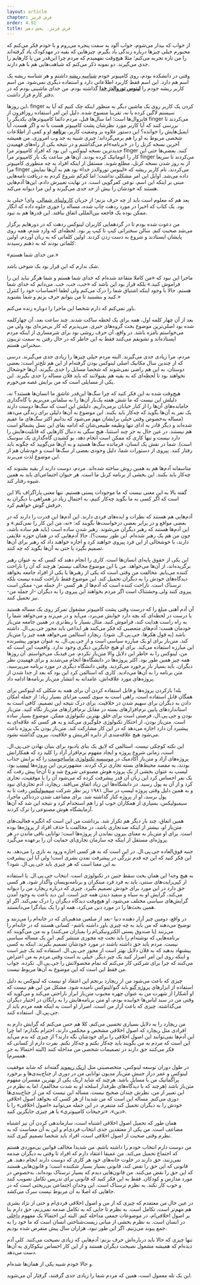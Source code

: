 ```yaml
---
layout: article
chapter: فرش قرمز
order: 4.91
title: فرش قرمز، بخش دهم
---
```



از خواب که بیدار می‌شوم، خواب آلود به سمت پنجره می‌روم و با خودم فکر می‌کنم که مجبورم خیلی چیزها درباره زندگی یاد بگیرم. چیزهایی که بقیه در مهدکودک یاد گرفته‌اند را من تازه تجربه می‌کنم؛ مثلا هیچ‌وقت نفهمیدم که مردم چرا این‌قدر من یا کارهایم را جدی می‌گیرند. دو نمونه ذکر می‌کنم که شباهت‌هایی هم با هم دارند.

وقتی در دانشکده بودم، روی کامپیوتر خودم <abbr title="root - بالاترین سطح دسترسی در سیستم‌های یونیکس">شناسه ریشه</abbr > داشتم و هر شناسه ریشه یک اسم هم دارد. این اسم فقط کاربرد اطلاعاتی دارد و استفاده دیگری نمی‌شود. من اسم کاربر ریشه خودم را <abbr title="Linus God Torvalds">**لینوس توروالدز خدا**</abbr > گذاشته بودم. من خدای ماشینی بودم که در دفتر کارم قرار داشت.

این روزها، finger کردن یک کاربر روی یک ماشین دیگر به منظور اینکه چک کنیم که آیا به سیستم لاگین کرده یا نه، تقریبا منسوخ شده. دلیل این امر استفاده روزافزون از فایروال‌ها است؛ اما سال‌ها قبل، مردم دائما کامپیوترهای یکدیگر را finger می‌کردند تا بررسی کنند که آیا کاربر مورد نظرشان پشت کامپیوتر هست یا نه و اگر هست، آیا ایمیل‌هایش را خوانده؟ این دستور علاوه بر وضعیت کاربر، <abbr title="Plan">**برنامه**</abbr > او و کمی از اطلاعات شخصی مربوط به او را هم برمی‌گرداند؛ چیزی شبیه به جد وب امروزی. من همیشه آخرین نسخه کرنل را در «برنامه»ام می‌گذاشتم و در نتیجه یکی از راه‌های فهمیدن جدیدترین نسخه لینوکس، این بود که افراد کامپیوتر مرا finger کنند. بعضی‌ها حتی این کار را اتوماتیک کرده بودند. آن‌ها هر ساعت یک بار کامپیوتر مرا finger می‌کردند تا سریعا از به روز شدن نسخه کرنل، مطلع شوند. مستقل از اینکه افراد به چه منظوری کامپیوتر مرا finger می‌کردند، نام کاربر ریشه که «لینوس توروالدز خدا» بود هم به آن‌ها نمایش داده می‌شد. اوایل این امر مشکلی نداشت؛ اما کم‌کم شروع کردم به دریافت نامه‌هایی مبنی بر اینکه این اسم، نوعی کفرگویی است. در نهایت تغییرش دادم. این‌ها آدم‌هایی هستند که خودشان را بیش از حد جدی می‌گیرند و این مرا دیوانه می‌کند.

بعد هم که معلوم است باید از چه حرف بزنم؛ از جریان <abbr title="North Carolina">کارولینای شمالی</abbr >. وای! خیلی بد بود. یک کتاب که اخیرا در مورد ردهت چاپ شده، مساله را جوری جلوه داده که انگار ممکن بوده یک فاجعه بین‌المللی اتفاق بیافتد. این قدرها هم بد نبود.

من دعوت شده بودم تا در گردهمایی کاربران لینوکس ردهت که در دورهایم برگزار می‌شد صحبت کنم. سالن سخنرانی کیپ تا کیپ پر بود. لحظه‌ای که وارد شدم، همه روی پایشان ایستادند و شروع به دست زدن کردند. اولین کلماتی که به زبان آوردم، اولین کلماتی بودند که به ذهنم رسیدند:

«من خدای شما هستم.»

شک ندارم که این قرار بود یک شوخی باشد.

ماجرا این نبود که «من کاملا متقاعد شده‌ام که خدای شما هستم و شما هرگز نباید این را فراموش کنید.» بلکه قرار بود این باشد که «خب، خب، خب. می‌دانم که خدای شما هستم. حالا با وجود اینکه اشتیاق شما را درک می‌کنم ولی لطفا احساسات خود را کنترل کنید و بنشینید تا من بتوانم حرف بزنم و شما بشنوید.»

باور نمی‌کنم که دارم شخصا این ماجرا را دوباره زنده می‌کنم.

بعد از آن چهار کلمه اول، همه برای یک لحظه ساکت شدند. چند ساعت بعد، آن چهارکلمه شده بود اصلی‌ترین موضوع بحث گروه‌های خبری. می‌پذیرم که کار بی‌مزه‌ای بود ولی من می‌خواستم بامزه باشد. در واقع، آن حرف روشی بود برای شرمساری از اینکه مردم ایستاده‌اند و تشویقم می‌کنند فقط به این خاطر که در حال رفتن به سمت تریبون سخنرانی هستم.

مردم، مرا زیادی جدی می‌گیرند. البته مردم خیلی‌ چیزها را زیادی جدی می‌گیرند. درسی که از چندین سال مکانیک اصلی لینوکس بودن گرفته‌ام از این هم تلخ‌تر است: بعضی دوستان، به این هم راضی نمی‌شوند که شخصا مسایل را جدی بگیرند. آن‌ها خوشحال نخواهند بود تا لحظه‌ای که به بقیه هم بقبولانند که باید فلان مساله را جدی بگیرند. این یکی از مسایلی است که من برایش غصه می‌خورم.

هیچ‌وقت شده به این فکر کنید که چرا سگ‌ها این‌قدر عاشق ما انسان‌ها هستند؟ نه، دلیلش این نیست که ما شش هفته یک‌بار آن‌ها را به سلمانی می‌بریم یا گاه‌گداری جامانده‌های آن‌ها را از کنار خیابان برمی‌داریم. دلیلش این است که سگ‌ها دوست دارند یک نفر به آن‌ها بگوید که چه‌کار باید بکنند. این موضوع به آن‌ها دلیلی برای زندگی می‌دهد (مساله به‌خصوص وقتی خیلی برایشان مهم می‌شود که بدانیم اکثر سگ‌های ما عقیم شده‌اند و دیگر قادر به ادای تنها وظیفه طبیعی‌شان که ادامه بقای این نسل پشمالو است هم نیستند. در عین حال به جز چند استثنا، هیچ سگی به دنبال کارهایی که قابلیت‌هایش را دارد نیست و تنها کاری که ممکن است انجام دهد، بو کشیدن گاه‌گداری یک سوسک است). شما در نقش یک انسان، فرمانده سگ‌ها هستید و به آن‌ها می‌گویید که چگونه باید رفتار کنند. پیروی از دستورات شما، دلیل وجودی بعضی از سگ‌ها است و خودشان هم از این موضوع لذت می‌برند.

متاسفانه آدم‌ها هم به همین روش ساخته شده‌اند. مردم، دوست دارند از بقیه بشنوند که چه‌کار باید بکنند. این بخشی از برنامه کرنل ما است. هر حیوان اجتماعی‌ای باید به همین شیوه رفتار کند.

گفته بالا به این معنی نیست که ما موجودات پستی هستیم. تنها معنی پاراگراف بالا این است که اگر کسی به ما بگوید چه‌کار کنیم، به احتمال زیاد در همراهی با دیگران به حرفش گوش خواهیم کرد.

آدم‌هایی هم هستند که نظرات و ایده‌های فردی دارند. این آدم‌ها این قدرت را دارند که در بعضی مواقع و در برابر بعضی درخواست‌ها بگویند که: «نه، من این کار را نمی‌کنم.» و این آدم‌ها هستند که رهبر دیگران می‌شوند. رهبر شدن ساده است (باید هم ساده باشد، چون من هم یک رهبر شده‌ام. این طور نیست؟). حالا آدم‌هایی که در همان حوزه علایقی دارند، با خوشحالی از این فرد پیروی خواهند کرد و اجازه خواهند داد که رهبر برای آن‌ها تصمیم بگیرد یا حتی به آن‌ها بگوید که چه کنند.

این یکی از حقوق پایه‌ای انسان‌ها است. کاری را انجام دهند که کسی که به عنوان رهبر برگزیده‌اند، از آن‌ها می‌خواهد. من با این موضوع مخالف نیستم؛ هرچند که آن را ناراحت کننده می‌یابم. مخالفت من وقتی است که یکی از رهبرها یا یکی از افراد جامعه بخواهد دیدگاه‌های خودش را به دیگران تحمیل کند. این موضوع فقط ناراحت کننده نیست بلکه ترسناک است. ناراحت کننده است که آدم‌ها از هر کسی -از جمله من- ممکن است پیروی کنند ولی وحشتناک‌ است اگر مردم بخواهند این پیروی را به دیگران -از جمله من- نیز تحمیل کنند.

آن آدم آهنی مبلغ را که درست وقتی پشت کامپیوتر مشغول تمرکز روی یک مساله هستید یا درست در لحظه‌ای که بچه دارد خوابش می‌برد، می‌آید و در می‌زند و می‌خواهد شما را به راه راست هدایت کند، فراموش کنید. مثال بسیار با ربط‌تری در همین جامعه متن‌باز خودمان هست: آدم‌های متعصبی که فکر می‌کنند هر ابداعی باید مجوز جی.پی.ال. داشته باشد (به قول هکرها، جی.پی.ال. شود). ریچارد استالمن می‌خواهد همه چیز را متن‌باز کند. متن‌باز برای او یک مبارزه سیاسی است و از جی.پی.ال. به عنوان موتور پیشبرنده این مبارزه استفاده می‌کند. برای او هیچ جایگزین دیگری وجود ندارد. واقعیت این است که من، لینوکس را به خاطر این دلایل والا متن‌باز نکردم. من فیدبک می‌خواستم. آن روزها همه چیز همین طور بود. اکثر پروژه‌ها در دانشگاه‌ها انجام می‌شدند و برای فهمیدن نظر دیگران، باید بسیار باز برخورد می‌کردید. وقتی دانشگاه دیگری در مورد برنامه می‌پرسید، متن برنامه را به آن‌ها می‌دادید. کاری که استالمن کرد این بود که بعد از جدا شدن از پروژه‌های مورد علاقه‌اش، عامدانه به انتشار متن‌باز برنامه‌ها ادامه داد.

بله! بازکردن پروژه‌ها و قابل استفاده کردن آن برای همه به شکلی که لینوکس برای همگان قابل استفاده است، راهی است به سوی کسب مزایای بسیار زیاد؛ از جمله امکان دادن به دیگران برای سهیم شدن در خلاقیت. برای درک نتیجه این تصمیم، کافی است به استانداردهای پایین نرم‌افزارهای بسته در مقابل نرم‌افزارهای متن‌باز نگاه کنید. متن‌باز بودن و جی.پی.ال، فرصتی است برای خلق بهترین تکنولوژی ممکن. موضوع بسیار ساده است. متن‌باز بودن، از احتکار تکنولوژی جلوگیری می‌کند و به هر کسی که علاقه‌ای به پیشبرد آن دارد اجازه می‌دهد که در این کار مشارکت کند. متن‌باز بودن یک پروژه باعث می‌شود هیچ علاقه‌مندی از دایره آفرینش و خلاقیت، بیرون گذاشته نشود.

این نکته کوچکی نیست. استالمن که لایق یک بنای یادبود برای بنیان نهادن جی.پی.ال. است، زمانی شروع پروژه و ایجاد مفهوم نرم‌افزار آزاد را کلید زد که همکارانش پروژه‌های آزاد و متن‌باز آکادمیک در <abbr title="همان دانشگاه MIT معروف">موسسه تکنولوژی ماساچوست</abbr > را که برایش جذاب بودند، به مقصد محیط‌های بسته تجاری ترک کردند. مشهورترین این پروژه‌ها <abbr title="LISP - زبانی که در حوزه‌های هوش مصنوعی شهرت بسیاری داشت و هنوز هم در این حوزه و حوزه‌های دیگر از آن استفاده می‌شود.">لیسپ</abbr > بود. لیسپ به عنوان بخشی از یک پروژه هوش مصنوعی شروع شد و تا آن‌جا پیش رفت که یک نفر احساس کرد این زبان آن قدر پیشرفت کرده که می‌شود آن را با موفقیت، تجاری کرد و از آن به پول رسید. در دانشگاه‌ها این زیاد اتفاق می‌افتد. ریچارد، آدم تجاری‌ای نبود و به همین دلیل وقتی پروژه لیسپ در سال ۱۹۸۱ زیر نظر شرکت <abbr title="Symbolics">سیمبولیکس</abbr > رفت تا به پول برسد، او از پروژه کنار گذاشته شد. برای مضاعف شدن دردناکی ماجرا، سیمبولیکس، بسیاری از همکاران خوب او را هم استخدام کرد و نتیجه این شد که آن‌ها آزمایشگاه هوش مصنوعی را ترک کردند.

همین اتفاق،‌ چند بار دیگر هم تکرار شد. برداشت من این است که انگیزه فعالیت‌های متن‌باز او، بیشتر از اینکه ضدتجاری باشد، در مخالفت با حذف افراد از پروژه‌ها بوده است. برای او متن‌باز به معنای بیرون نماندن از پروژه‌ها است؛ توانایی باقی ماندن در هر پروژه‌ای مستقل از اینکه چه سازمان تجاری‌ای حمایت آن را برعهده می‌گیرد.

جنبه فوق‌العاده جی.پی.ال. در این است که به هر کسی اجازه ورود به بازی را می‌دهد. به این فکر کنید که این چه قدم بزرگی در پیشرفت تمدن بشری است! ولی آیا این پیشرفت به این معنا است که هر چیزی باید جی.پی.ال. شود؟

به هیچ وجه! این همان بحث سقط جنین در تکنولوژی است. انتخاب جی.پی.ال. یا استفاده از کپی‌رایت‌های سنتی، باید به فرد فرد مبتکران و برنامه‌نویسان واگذار شود. هر کسی حق دارد در این مورد برای خودش تصمیم بگیرد. چیزی که درباره ریچارد من را دیوانه می‌کند، گرایش او به سیاه و سفید دیدن همه چیز است. این دید باعث به وجود آمدن گرایش‌های سیاسی مختلف می‌شود. او هیچ‌وقت دیدگاه دیگران را درک نمی‌کند. اگر او همین بحث‌ها را در مورد دین می‌کرد، همه او را یک بنیادگرا می‌دانستند.

در واقع، دومین چیز آزار دهنده دنیا -بعد از مبلغین مذهبی‌ای که در خانه‌ام را می‌زنند و توضیح می‌دهند که من باید به چه چیزی باور داشته باشم- کسانی هستند که در خانه‌ام را می‌زنند (یا صندوق پستی الکترونیکی‌ام را بمباران می‌کنند) و به من می‌گویند که برنامه‌هایی که نوشته‌ام را باید تحت چه مجوزی منتشر کنم. این یک مساله سیاسی نیست. مردم باید حق داشته باشند در مورد خودشان تصمیم بگیرند. اینکه به کسی پیشنهاد بدهید که به فلان دلایل بهتر است از مجوز جی.پی.ال. استفاده کند یک چیز است و اینکه روی این امر اصرار کنید یک چیز دیگر. خیلی بد است وقتی مردم به من اعتراض می‌کنند که چرا برای شرکتی کار می‌کنم که تمام محصولاتش را جی.پی.ال. نکرده. جواب من فقط این است که این موضوع به آن‌ها مربوط نیست.

چیزی که باعث می‌شود من از ریچارد برنجم این اعتقاد او نیست که لینوکس به دلیل استفاده از ابزارهای <abbr title="GNU - پروژه‌ای که توسط استالمن و به منظور تولید یک سیستم‌عامل آزاد شروع شده است.">پروژه گنو</abbr > باید گنو/لینوکس نامیده شود. مشکل من این هم نیست که او آشکارا از شهرت من به عنوان چهره محبوب متن‌باز ابراز ناراحتی می‌کند و می‌گوید که وقتی من در سبد لباس‌ها خوابیده بودم، او متن برنامه‌هایش را به رایگان در اختیار دیگران می‌گذاشته. چیزی که باعث آزار من است، اصرار او است به اینکه همه مردم باید از جی.پی.ال. استفاده کنند.

من ریچارد را به دلایل بسیاری تحسین می‌کنم. کلا هم حس می‌کنم که گرایش دارم به افرادی مثل ریچارد که اصول اخلاقی مشخص و محکمی دارند، احترام بگذارم؛ اما چرا این آدم‌ها نمی‌توانند این اصول اخلاقی را برای خودشان نگه دارند؟ از چیزی که بدم می‌آید این است که مردم به من بگویند باید چه‌کار بکنم و چه‌کار نکنم. نفرت دارم از کسانی که فکر می‌کنند حق دارند در تصمیمات شخصی من مداخله کنند (البته احتمالا به جز همسرم).

در طول دوران توسعه لینوکس، متخصصینی مثل <abbr title="Eric Raymond - از شخصیت‌های بسیار مهم دنیای آزاد که حمایت‌های او از جنبش‌های اجتماعی و سیاسی نیز شهرت دارد.">اریک ریموند</abbr > گفته‌اند که شاید موفقیت لینوکس و عمر دراز جنبش متن‌باز مدیون توانایی من در دوری از جناح‌بندی‌ها و برخورد پراگماتیک من با مسایل باشد. هرچند که شاید اریک یکی از بهترین مفسران مفهوم متن‌باز باشد (هرچند که با دیدگاه‌های طرفدار اسلحه او به شدت مخالفم)، اما به نظرم در این تعبیر از من، نظرش چندان صحیح نیست. مساله این نیست که من از جناح‌بندی‌ها دوری می‌کنم. مساله این است که من شدیدا از هر کسی که بخواهد اصول اخلاقی خودش را به دیگران تحمیل کند متنفرم. در این جمله می‌توانید «اصول اخلاقی» را با «دین»، «ترجیحات کامپیوتری» یا هر چیزی جایگزین کنید.

همان طور که تحمیل اصول اخلاقی اشتباه است، سازماندهی کردن آن نیز اشتباه مضاعف است. من یکی از معتقدین جدی انتخاب فردی‌ام و این به آن معناست که به نظرم وقتی صحبت از اصول اخلاقی است، افراد باید شخصا تصمیم گیری کنند.

من دوست دارم انتخاب خودم را داشته باشم. من شدیدا مخالف قوانین بی‌موردی هستم که اجتماع تحمیل می‌کند. من عمیقا اعتقاد دارم که افراد تا وقتی به دیگران صدمه نمی‌زنند، حق دارند در خلوت خانه‌های خود هر کاری که دوست دارند انجام دهند. هر قانونی که این حق را نقض کند، قانونی بسیار بسیار شکننده است؛ و قانون‌هایی هستند که این حق را نقض می‌کنند. من قانون‌هایی دیدم که بسیار ترسناک بوده‌اند، به‌خصوص در مورد مدارس و کودکان. فقط به این فکر کنید که قانونی برای تدریس تکامل تصویب کنند و خوب کار نکند. به نظرم ترسناک است. این وجدان اجتماعی بی‌ریختی است که در جاهایی که اصلا به آن مربوط نیست سرک می‌کشد.

در عین حال من معتقدم که چیزی که از من و اصول اخلاقی فردی‌ام و حتی از نژاد بشری هم مهم‌تر است، تکامل است. به نظرم تا جایی که به تکامل صدمه نمی‌زنم، حق دارم بنا بر اصول اخلاقی‌ام، در موضوعات جمعی مداخله کنم. البته این احتمالا یک مفهوم <abbr title="Build in">داخلی</abbr > در انسان است. به نظرم بخشی از مبانی زیست‌شناختی انسان است که ما خود را به جمع پیوند می‌زنیم. اگر این طور نبود، هزاران سال پیش منقرض شده بودیم.

تنها چیزی که حالا باید درباره‌اش حرف بزنم: آدم‌هایی که زیادی نصیحت می‌کنند. کلی آدم دیده‌ام که همیشه مشغول نصیحت دیگران هستند و از این کار احساس نیکوکاری به آن‌ها دست می‌دهد.

و حالا خودم شبیه یکی از همان‌ها شده‌ام.

این یک تله معمول است، همین که مردم شما را زیادی جدی گرفتند، گرفتار آن می‌شوید.


